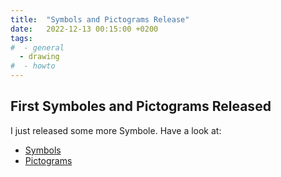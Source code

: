 ```yaml
---
title:  "Symbols and Pictograms Release"
date:   2022-12-13 00:15:00 +0200
tags:
#  - general
  - drawing
#  - howto
---
```

 
## First Symboles and Pictograms Released

I just released some more Symbole.
Have a look at:

   + [Symbols](/docs/Drawing/symbols/)
   + [Pictograms](/docs/Drawing/pictograms/)
